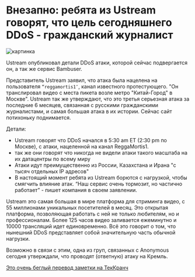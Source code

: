 # Внезапно: ребята из Ustream говорят, что цель сегодняшнего DDoS - гражданский журналист

![картинка](http://tctechcrunch2011.files.wordpress.com/2011/10/ustreamlogo.png?w=288)

Ustream опубликовал детали DDoS атаки, которой сейчас подвергается он, а так же сервис Bambuser.

Представитель Ustream заявил, что атака была нацелена на пользователя `“reggamortis1″`, канал известного протестующего. "Он транслировал видео с места пикета возле метро "Китай-Город" в Москве". Ustream так же утверждают, что это третья серьезная атака за последние 6 месяцев, связанная с русскими гражданскими журналистами, и самая большая атака в их истории. Сейчас сайт потихоньку поднимается.

Детали:

* Ustream говорят что DDoS начался в 5:30 am ET (2:30 pm по Москве), с атаки, нацеленной на канал ReggaMortis1.
* так же они говорят что никогда не видели атаки такого масштаба на их датацентры по всему миру
* Атаки идут преимущественно из России, Казахстана и Ирана "с тысяч отдельных IP адресов"
* В настоящий момент ребята из Ustream борются с нагрузкой, чтобы смягчить влияние атак. “Наш сервис очень тормозит, но частично работает” - пишет компания в своем заявлении.

Ustream это самая большая в мире платформа для стриминга видео, с 55 миллионами уникальных посетителей в месяц. Это открытая платформа, позволяющая работать с ней не только любителям, но и профессионалам. Более 125 часов видео заливается ежеминутно и 10000 трансляций идет единовременно. Всё это говорит о том, что нынешний DDoS представляет собой значительную часть обычной нагрузки.

Возможно в связи с этим, одна из груп, связанных с Anonymous сегодня утверждали, что проводят (ответную) атаку на Кремль.

[Это очень беглый перевод заметки на ТекКранч](http://techcrunch.com/2012/05/09/ustream-says-russian-citizen-journalist-is-the-focus-of-todays-ddos-attack/)

